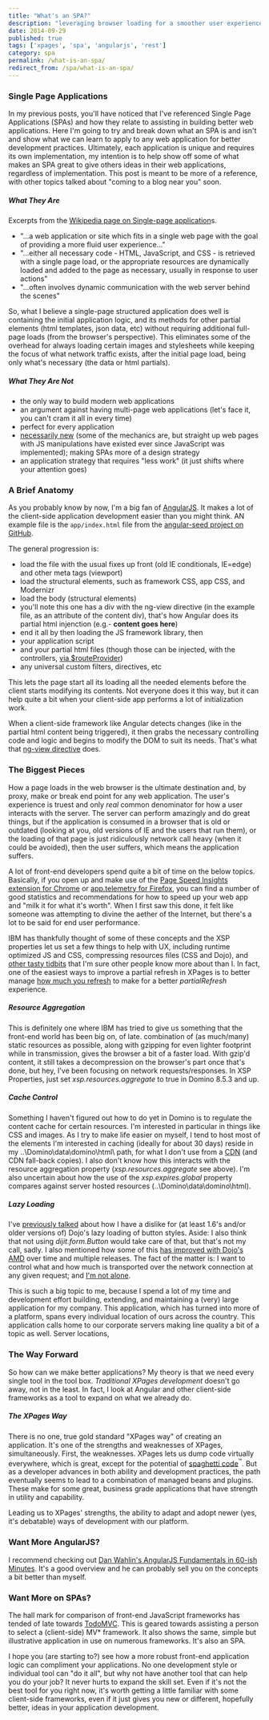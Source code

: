 ```yaml
---
title: "What's an SPA?"
description: "leveraging browser loading for a smoother user experience"
date: 2014-09-29
published: true
tags: ['xpages', 'spa', 'angularjs', 'rest']
category: spa
permalink: /what-is-an-spa/
redirect_from: /spa/what-is-an-spa/
---
```


### Single Page Applications

In my previous posts, you'll have noticed that I've referenced Single Page Applications (SPAs) and how they relate to assisting in building better web applications. Here I'm going to try and break down what an SPA is and isn't and show what we can learn to apply to any web application for better development practices. Ultimately, each application is unique and requires its own implementation, my intention is to help show off some of what makes an SPA great to give others ideas in their web applications, regardless of implementation. This post is meant to be more of a reference, with other topics talked about "coming to a blog near you" soon.

##### What They Are

Excerpts from the [Wikipedia page on Single-page application](https://en.wikipedia.org/wiki/Single-page_application)s.

- "...a web application or site which fits in a single web page with the goal of providing a more fluid user experience..."
- "...either all necessary code - HTML, JavaScript, and CSS - is retrieved with a single page load, or the appropriate resources are dynamically loaded and added to the page as necessary, usually in response to user actions"
- "...often involves dynamic communication with the web server behind the scenes"

So, what I believe a single-page structured application does well is containing the initial application logic, and its methods for other partial elements (html templates, json data, etc) without requiring additional full-page loads (from the browser's perspective). This eliminates some of the overhead for always loading certain images and stylesheets while keeping the focus of what network traffic exists, after the initial page load, being only what's necessary (the data or html partials).

##### What They Are Not

- the only way to build modern web applications
- an argument against having multi-page web applications (let's face it, you can't cram it all in every time)
- perfect for every application
- [necessarily new](/xpages/rest-is-best/#comment-1609384268) (some of the mechanics are, but straight up web pages with JS manipulations have existed ever since JavaScript was implemented); making SPAs more of a design strategy
- an application strategy that requires "less work" (it just shifts where your attention goes)

### A Brief Anatomy

As you probably know by now, I'm a big fan of [AngularJS](https://angularjs.org/). It makes a lot of the client-side application development easier than you might think. AN example file is the `app/index.html` file from the [angular-seed project on GitHub](https://github.com/angular/angular-seed).

The general progression is:

- load the file with the usual fixes up front (old IE conditionals, IE=edge) and other meta tags (viewport)
- load the structural elements, such as framework CSS, app CSS, and Modernizr
- load the body (structural elements)
- you'll note this one has a div with the ng-view directive (in the example file, as an attribute of the content div), that's how Angular does its partial html injenction (e.g.- **content goes here**)
- end it all by then loading the JS framework library, then
- your application script
- and your partial html files (though those can be injected, with the controllers, [via \$routeProvider](https://docs.angularjs.org/api/ngRoute/provider/$routeProvider))
- any universal custom filters, directives, etc

This lets the page start all its loading all the needed elements before the client starts modifying its contents. Not everyone does it this way, but it can help quite a bit when your client-side app performs a lot of initialization work.

When a client-side framework like Angular detects changes (like in the partial html content being triggered), it then grabs the necessary controlling code and logic and begins to modify the DOM to suit its needs. That's what that [ng-view directive](https://docs.angularjs.org/api/ngRoute/directive/ngView) does.

### The Biggest Pieces

How a page loads in the web browser is the ultimate destination and, by proxy, make or break end point for any web application. The user's experience is truest and only _real_ common denominator for how a user interacts with the server. The server can perform amazingly and do great things, but if the application is consumed in a browser that is old or outdated (looking at you, old versions of IE and the users that run them), or the loading of that page is just ridiculously network call heavy (when it could be avoided), then the user suffers, which means the application suffers.

A lot of front-end developers spend quite a bit of time on the below topics. Basically, if you open up and make use of the [Page Speed Insights extension for Chrome](https://chrome.google.com/webstore/detail/pagespeed-insights-by-goo/gplegfbjlmmehdoakndmohflojccocli?hl=en) or [app.telemetry for Firefox](https://addons.mozilla.org/en-US/firefox/addon/apptelemetry/), you can find a number of good statistics and recommendations for how to speed up your web app and "milk it for what it's worth". When I first saw this done, it felt like someone was attempting to divine the aether of the Internet, but there's a lot to be said for end user performance.

IBM has thankfully thought of some of these concepts and the XSP properties let us set a few things to help with UX, including runtime optimized JS and CSS, compressing resources files (CSS and Dojo), and [other tasty tidbits](https://per.lausten.dk/blog/2012/02/xpages-2-very-easy-performance-optimization-tricks.html) that I'm sure other people know more about than I. In fact, one of the easiest ways to improve a partial refresh in XPages is to better manage [how much you refresh](https://hasselba.ch/blog/?p=1389) to make for a better _partialRefresh_ experience.

##### Resource Aggregation

This is definitely one where IBM has tried to give us something that the front-end world has been big on, of late. combination of (as much/many) static resources as possible, along with gzipping for even lighter footprint while in transmission, gives the browser a bit of a faster load. With gzip'd content, it still takes a decompression on the browser's part once that's done, but hey, I've been focusing on network requests/responses. In XSP Properties, just set _xsp.resources.aggregate_ to true in Domino 8.5.3 and up.

##### Cache Control

Something I haven't figured out how to do yet in Domino is to regulate the content cache for certain resources. I'm interested in particular in things like CSS and images. As I try to make life easier on myself, I tend to host most of the elements I'm interested in caching (ideally for about 30 days) reside in my ..\Domino\data\domino\html\ path, for what I don't use from a [CDN](https://en.wikipedia.org/wiki/Content_delivery_network) (and CDN fall-back copies). I also don't know how this interacts with the resource aggregation property (_xsp.resources.aggregate_ see above). I'm also uncertain about how the use of the _xsp.expires.global_ property compares against server hosted resources (..\Domino\data\domino\html\).

##### Lazy Loading

I've [previously talked](/xpages/rest-is-best/#rest-is-lean) about how I have a dislike for (at least 1.6's and/or older versions of) Dojo's lazy loading of button styles. Aside: I also think that not using _dijit.form.Button_ would take care of that, but that's not my call, sadly. I also mentioned how some of this [has improved with Dojo's AMD](/xpages/rest-is-best/#comment-1605659445) over time and multiple releases. The fact of the matter is: I want to control what and how much is transported over the network connection at any given request; and [I'm not alone](/xpages/rest-is-best/#comment-1599645245).

This is such a big topic to me, because I spend a lot of my time and development effort building, extending, and maintaining a (very) large application for my company. This application, which has turned into more of a platform, spans every individual location of ours across the country. This application calls home to our corporate servers making line quality a bit of a topic as well. Server locations,

### The Way Forward

So how can we make better applications? My theory is that we need every single tool in the tool box. _Traditional XPages development_ doesn't go away, not in the least. In fact, I look at Angular and other client-side frameworks as a tool to expand on what we already do.

##### The XPages Way

There is no one, true gold standard "XPages way" of creating an application. It's one of the strengths and weaknesses of XPages, simultaneously. First, the weaknesses. XPages lets us dump code virtually everywhere, which is great, except for the potential of [spaghetti code](/xpages/unraveling-the-mvc-mysteries/#stop-using-your-xpage-for-application-logic)<sup>&#8482;</sup>. But as a developer advances in both ability and development practices, the path eventually seems to lead to a combination of managed beans and plugins. These make for some great, business grade applications that have strength in utility and capability.

Leading us to XPages' strengths, the ability to adapt and adopt newer (yes, it's debatable) ways of development with our platform.

### Want More AngularJS?

I recommend checking out [Dan Wahlin's AngularJS Fundamentals in 60-ish Minutes](https://www.youtube.com/watch?v=i9MHigUZKEM). It's a good overview and he can probably sell you on the concepts a bit better than myself.

### Want More on SPAs?

The hall mark for comparison of front-end JavaScript frameworks has tended of late towards [TodoMVC](https://todomvc.com/). This is geared towards assisting a person to select a (client-side) MV\* framework. It also shows the same, simple but illustrative application in use on numerous frameworks. It's also an SPA.

I hope you (are starting to?) see how a more robust front-end application logic can compliment your applications. No one development style or individual tool can "do it all", but why not have another tool that can help you do your job? It never hurts to expand the skill set. Even if it's not the best tool for you right now, it's worth getting a little familiar with some client-side frameworks, even if it just gives you new or different, hopefully better, ideas in your application development.
